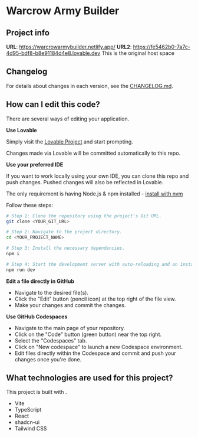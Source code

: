 # Warcrow Army Builder

## Project info


**URL**: https://warcrowarmybuilder.netlify.app/
**URL2**: https://fe5462b0-7a7c-4d95-bdf8-b8e91184d4e8.lovable.dev    This is the original host space

## Changelog
For details about changes in each version, see the [CHANGELOG.md](./CHANGELOG.md).


## How can I edit this code?

There are several ways of editing your application.

**Use Lovable**

Simply visit the [Lovable Project](https://fe5462b0-7a7c-4d95-bdf8-b8e91184d4e8.lovable.dev) and start prompting.

Changes made via Lovable will be committed automatically to this repo.

**Use your preferred IDE**

If you want to work locally using your own IDE, you can clone this repo and push changes. Pushed changes will also be reflected in Lovable.

The only requirement is having Node.js & npm installed - [install with nvm](https://github.com/nvm-sh/nvm#installing-and-updating)

Follow these steps:

```sh
# Step 1: Clone the repository using the project's Git URL.
git clone <YOUR_GIT_URL>

# Step 2: Navigate to the project directory.
cd <YOUR_PROJECT_NAME>

# Step 3: Install the necessary dependencies.
npm i

# Step 4: Start the development server with auto-reloading and an instant preview.
npm run dev
```

**Edit a file directly in GitHub**

- Navigate to the desired file(s).
- Click the "Edit" button (pencil icon) at the top right of the file view.
- Make your changes and commit the changes.

**Use GitHub Codespaces**

- Navigate to the main page of your repository.
- Click on the "Code" button (green button) near the top right.
- Select the "Codespaces" tab.
- Click on "New codespace" to launch a new Codespace environment.
- Edit files directly within the Codespace and commit and push your changes once you're done.

## What technologies are used for this project?

This project is built with .

- Vite
- TypeScript
- React
- shadcn-ui
- Tailwind CSS


